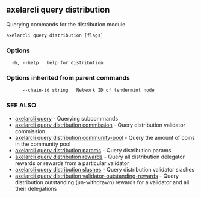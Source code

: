 ## axelarcli query distribution

Querying commands for the distribution module

```
axelarcli query distribution [flags]
```

### Options

```
  -h, --help   help for distribution
```

### Options inherited from parent commands

```
      --chain-id string   Network ID of tendermint node
```

### SEE ALSO

- [axelarcli query](axelarcli_query.md)	 - Querying subcommands
- [axelarcli query distribution commission](axelarcli_query_distribution_commission.md)	 - Query distribution validator commission
- [axelarcli query distribution community-pool](axelarcli_query_distribution_community-pool.md)	 - Query the amount of coins in the community pool
- [axelarcli query distribution params](axelarcli_query_distribution_params.md)	 - Query distribution params
- [axelarcli query distribution rewards](axelarcli_query_distribution_rewards.md)	 - Query all distribution delegator rewards or rewards from a particular validator
- [axelarcli query distribution slashes](axelarcli_query_distribution_slashes.md)	 - Query distribution validator slashes
- [axelarcli query distribution validator-outstanding-rewards](axelarcli_query_distribution_validator-outstanding-rewards.md)	 - Query distribution outstanding (un-withdrawn) rewards for a validator and all their delegations
